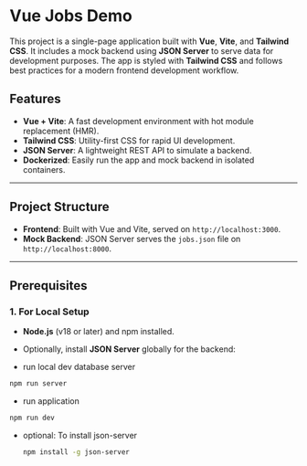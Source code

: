 # Vue Jobs Demo

This project is a single-page application built with **Vue**, **Vite**, and **Tailwind CSS**. It includes a mock backend using **JSON Server** to serve data for development purposes. The app is styled with **Tailwind CSS** and follows best practices for a modern frontend development workflow.

## Features

- **Vue + Vite**: A fast development environment with hot module replacement (HMR).
- **Tailwind CSS**: Utility-first CSS for rapid UI development.
- **JSON Server**: A lightweight REST API to simulate a backend.
- **Dockerized**: Easily run the app and mock backend in isolated containers.

---

## Project Structure

- **Frontend**: Built with Vue and Vite, served on `http://localhost:3000`.
- **Mock Backend**: JSON Server serves the `jobs.json` file on `http://localhost:8000`.

---

## Prerequisites

### 1. For Local Setup

- **Node.js** (v18 or later) and npm installed.
- Optionally, install **JSON Server** globally for the backend:

- run local dev database server

```bash
npm run server 
```

- run application

```bash
npm run dev 
```

- optional: To install json-server

  ```bash
  npm install -g json-server

